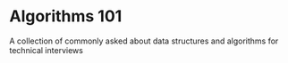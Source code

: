 # Algorithms 101
 
A collection of commonly asked about data structures and algorithms for technical interviews
